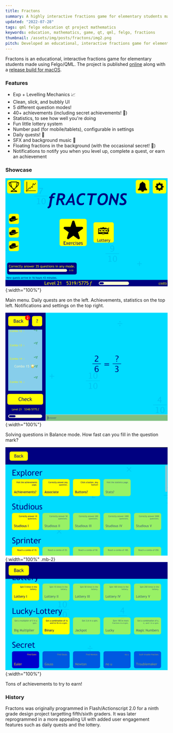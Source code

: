 ```yaml
---
title: Fractons
summary: A highly interactive fractions game for elementary students made using Felgo/QML.
updated: "2022-07-28"
tags: qml felgo education qt project mathematics
keywords: education, mathematics, game, qt, qml, felgo, fractions
thumbnail: /assets/img/posts/fractons/img2.png
pitch: Developed an educational, interactive fractions game for elementary students using Felgo/QML complete with levelling mechanism, achievements, daily quests, SFX/BGM, and settings.
---
```


Fractons is an educational, interactive fractions game for elementary students made using Felgo/QML. The project is published [online](https://github.com/TrebledJ/fractons) along with a [release build for macOS](https://github.com/TrebledJ/fractons/releases/tag/v1.0).

### Features
* Exp + Levelling Mechanics 📈
* Clean, slick, and bubbly UI
* 5 different question modes!
* 40+ achievements (including secret achievements! 🤫)
* Statistics, to see how well you're doing
* Fun little lottery system
* Number pad (for mobile/tablets), configurable in settings
* Daily quests! 🤠
* SFX and background music 🎵
* Floating fractions in the background (with the occasional secret! 🤫)
* Notifications to notify you when you level up, complete a quest, or earn an achievement

### Showcase
![](/assets/img/posts/fractons/img2.png){:width="100%"}

Main menu. Daily quests are on the left. Achievements, statistics on the top left. Notifications and settings on the top right.

![](/assets/img/posts/fractons/img4.png){:width="100%"}

Solving questions in Balance mode. How fast can you fill in the question mark?

![](/assets/img/posts/fractons/img5.png){:width="100%" .mb-2}
![](/assets/img/posts/fractons/img6.png){:width="100%"}

Tons of achievements to try to earn!

### History
Fractons was originally programmed in Flash/Actionscript 2.0 for a ninth grade design project targetting fifth/sixth graders. It was later reprogrammed in a more appealing UI with added user engagement features such as daily quests and the lottery.
